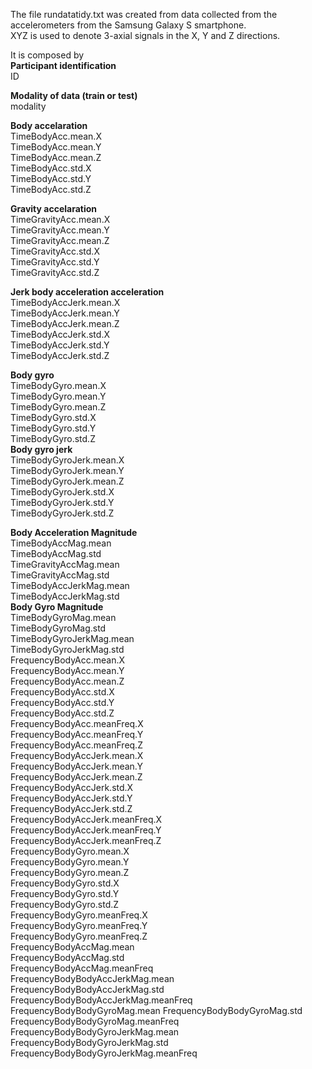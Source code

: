 The file rundatatidy.txt was created from data collected from the accelerometers from the Samsung Galaxy S smartphone.  
XYZ is used to denote 3-axial signals in the X, Y and Z directions.  

It is composed by  
**Participant identification**  
ID  
  
**Modality of data (train or test)**  
modality  
  
**Body accelaration**  
TimeBodyAcc.mean.X  
TimeBodyAcc.mean.Y  
TimeBodyAcc.mean.Z  
TimeBodyAcc.std.X  
TimeBodyAcc.std.Y  
TimeBodyAcc.std.Z  
  
**Gravity accelaration**  
TimeGravityAcc.mean.X  
TimeGravityAcc.mean.Y  
TimeGravityAcc.mean.Z  
TimeGravityAcc.std.X  
TimeGravityAcc.std.Y  
TimeGravityAcc.std.Z  
  
**Jerk body acceleration acceleration**  
TimeBodyAccJerk.mean.X  
TimeBodyAccJerk.mean.Y  
TimeBodyAccJerk.mean.Z  
TimeBodyAccJerk.std.X  
TimeBodyAccJerk.std.Y  
TimeBodyAccJerk.std.Z  
  
**Body gyro**  
TimeBodyGyro.mean.X  
TimeBodyGyro.mean.Y  
TimeBodyGyro.mean.Z  
TimeBodyGyro.std.X  
TimeBodyGyro.std.Y  
TimeBodyGyro.std.Z  
**Body gyro jerk**  
TimeBodyGyroJerk.mean.X  
TimeBodyGyroJerk.mean.Y  
TimeBodyGyroJerk.mean.Z  
TimeBodyGyroJerk.std.X  
TimeBodyGyroJerk.std.Y  
TimeBodyGyroJerk.std.Z  
  
**Body Acceleration Magnitude**  
TimeBodyAccMag.mean  
TimeBodyAccMag.std  
TimeGravityAccMag.mean  
TimeGravityAccMag.std  
TimeBodyAccJerkMag.mean  
TimeBodyAccJerkMag.std  
**Body Gyro Magnitude**  
TimeBodyGyroMag.mean  
TimeBodyGyroMag.std  
TimeBodyGyroJerkMag.mean  
TimeBodyGyroJerkMag.std  
FrequencyBodyAcc.mean.X  
FrequencyBodyAcc.mean.Y  
FrequencyBodyAcc.mean.Z  
FrequencyBodyAcc.std.X  
FrequencyBodyAcc.std.Y  
FrequencyBodyAcc.std.Z  
FrequencyBodyAcc.meanFreq.X  
FrequencyBodyAcc.meanFreq.Y  
FrequencyBodyAcc.meanFreq.Z  
FrequencyBodyAccJerk.mean.X  
FrequencyBodyAccJerk.mean.Y  
FrequencyBodyAccJerk.mean.Z  
FrequencyBodyAccJerk.std.X  
FrequencyBodyAccJerk.std.Y  
FrequencyBodyAccJerk.std.Z  
FrequencyBodyAccJerk.meanFreq.X  
FrequencyBodyAccJerk.meanFreq.Y  
FrequencyBodyAccJerk.meanFreq.Z  
FrequencyBodyGyro.mean.X  
FrequencyBodyGyro.mean.Y  
FrequencyBodyGyro.mean.Z  
FrequencyBodyGyro.std.X  
FrequencyBodyGyro.std.Y  
FrequencyBodyGyro.std.Z  
FrequencyBodyGyro.meanFreq.X  
FrequencyBodyGyro.meanFreq.Y  
FrequencyBodyGyro.meanFreq.Z  
FrequencyBodyAccMag.mean  
FrequencyBodyAccMag.std  
FrequencyBodyAccMag.meanFreq  
FrequencyBodyBodyAccJerkMag.mean  
FrequencyBodyBodyAccJerkMag.std  
FrequencyBodyBodyAccJerkMag.meanFreq
FrequencyBodyBodyGyroMag.mean
FrequencyBodyBodyGyroMag.std
FrequencyBodyBodyGyroMag.meanFreq
FrequencyBodyBodyGyroJerkMag.mean
FrequencyBodyBodyGyroJerkMag.std
FrequencyBodyBodyGyroJerkMag.meanFreq
